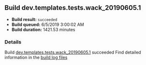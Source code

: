 ## Build dev.templates.tests.wack_20190605.1
- **Build result:** `succeeded`
- **Build queued:** 6/5/2019 3:00:02 AM
- **Build duration:** 1421.53 minutes
### Details
Build [dev.templates.tests.wack_20190605.1](https://winappstudio.visualstudio.com/web/build.aspx?pcguid=a4ef43be-68ce-4195-a619-079b4d9834c2&builduri=vstfs%3a%2f%2f%2fBuild%2fBuild%2f28406) succeeded
Find detailed information in the [build log files](https://uwpctdiags.blob.core.windows.net/buildlogs/dev.templates.tests.wack_20190605.1_logs.zip)
